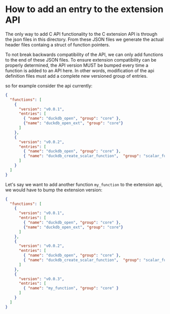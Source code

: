 # How to add an entry to the extension API
The only way to add C API functionality to the C extension API is through the json files in this directory. From these
JSON files we generate the actual header files containg a struct of function pointers. 

To not break backwards compatibility of the API, we can only add functions to the end of these JSON files. To ensure extension
compatibility can be properly determined, the API version MUST be bumped every time a function is added to an API here.
In other words, modification of the api definition files must add a complete new versioned group of entries.

so for example consider the api currently:

```json
{
  "functions": [
    {
      "version": "v0.0.1",
      "entries": [
        { "name": "duckdb_open", "group": "core" },
        {"name": "duckdb_open_ext", "group": "core"}
      ]
    },
    {
      "version": "v0.0.2",
      "entries": [
        { "name": "duckdb_open", "group": "core" },
        { "name": "duckdb_create_scalar_function",  "group": "scalar_functions"  }
      ]
    }
  ]
}
```

Let's say we want to add another function `my_function` to the extension api, we would have to bump the extension version:
```json
{
  "functions": [
    {
      "version": "v0.0.1",
      "entries": [
        { "name": "duckdb_open", "group": "core" },
        {"name": "duckdb_open_ext", "group": "core"}
      ]
    },
    {
      "version": "v0.0.2",
      "entries": [
        { "name": "duckdb_open", "group": "core" },
        { "name": "duckdb_create_scalar_function",  "group": "scalar_functions"  }
      ]
    },
    {
      "version": "v0.0.3",
      "entries": [
        { "name": "my_function", "group": "core" }
      ]
    }
  ]
}
```
